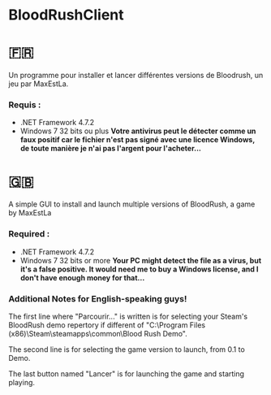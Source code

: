 # BloodRushClient

# 🇫🇷
Un programme pour installer et lancer différentes versions de Bloodrush, un jeu par MaxEstLa.

### Requis :
- .NET Framework 4.7.2
- Windows 7 32 bits ou plus
**Votre antivirus peut le détecter comme un faux positif car le fichier n'est pas signé avec une licence Windows, de toute manière je n'ai pas l'argent pour l'acheter...**

# 🇬🇧
A simple GUI to install and launch multiple versions of BloodRush, a game by MaxEstLa

### Required :
- .NET Framework 4.7.2
- Windows 7 32 bits or more
**Your PC might detect the file as a virus, but it's a false positive. It would need me to buy a Windows license, and I don't have enough money for that...**

### Additional Notes for English-speaking guys!
The first line where "Parcourir..." is written is for selecting your Steam's BloodRush demo repertory if different of "C:\Program Files (x86)\Steam\steamapps\common\Blood Rush Demo".

The second line is for selecting the game version to launch, from 0.1 to Demo.

The last button named "Lancer" is for launching the game and starting playing.